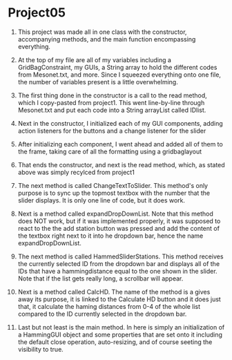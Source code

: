 # Project05
1. This project was made all in one class with the constructor, 
accompanying methods, and the main function encompassing everything.

2. At the top of my file are all of my variables including a 
GridBagConstraint, my GUIs, a String array to hold the different codes 
from Mesonet.txt, and more. Since I squeezed everything onto one file, 
the number of variables present is a little overwhelming.

3. The first thing done in the constructor is a call to the read method, 
which I copy-pasted from project1. This went line-by-line through 
Mesonet.txt and put each code into a String arrayList called IDlist.

4. Next in the constructor, I initialized each of my GUI components, 
adding action listeners for the buttons and a change listener for the 
slider

5. After initializing each component, I went ahead and added all of them 
to the frame, taking care of all the formatting using a gridbaglayout

6. That ends the constructor, and next is the read method, which, as 
stated above was simply recylced from project1

7. The next method is called ChangeTextToSlider. This method's only 
purpose is to sync up the topmost textbox with the number that the 
slider displays. It is only one line of code, but it does work.

8. Next is a method called expandDropDownList. Note that this method 
does NOT work, but if it was implemented properly, it was supposed to 
react to the the add station button was pressed and add the content of 
the textbox right next to it into he dropdown bar, hence the name 
expandDropDownList.

9. The next method is called HammedSliderStations. This method receives 
the currently selected ID from the dropdown bar and displays all of the 
IDs that have a hammingdistance equal to the one shown in the slider. 
Note that if the list gets really long, a scrollbar will appear.

10. Next is a method called CalcHD. The name of the method is a gives 
away its purpose, it is linked to the Calculate HD button and it does 
just that, it calculate the haming distances from 0-4 of the whole list 
compared to the ID currently selected in the dropdown bar.

11. Last but not least is the main method. In here is simply an 
initialization of a HammingGUI object and some properties that are set 
onto it including the default close operation, auto-resizing, and of 
course seeting the visibility to true.

